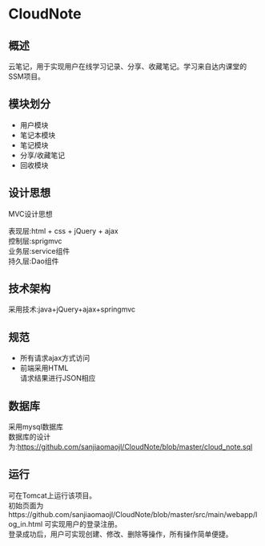 # CloudNote
## 概述
云笔记，用于实现用户在线学习记录、分享、收藏笔记。学习来自达内课堂的SSM项目。
## 模块划分
- 用户模块 <br>
- 笔记本模块 <br>
- 笔记模块 <br>
- 分享/收藏笔记 <br>
- 回收模块 <br>
## 设计思想 <br>
MVC设计思想 <br>

表现层:html + css + jQuery + ajax <br>
控制层:sprigmvc <br>
业务层:service组件 <br>
持久层:Dao组件 <br>
## 技术架构
采用技术:java+jQuery+ajax+springmvc <br>
## 规范
- 所有请求ajax方式访问 <br>
- 前端采用HTML <br>
请求结果进行JSON相应 <br>
## 数据库
采用mysql数据库 <br>
数据库的设计为:https://github.com/sanjiaomaojl/CloudNote/blob/master/cloud_note.sql <br>
## 运行
可在Tomcat上运行该项目。<br>
初始页面为https://github.com/sanjiaomaojl/CloudNote/blob/master/src/main/webapp/log_in.html 可实现用户的登录注册。<br>
登录成功后，用户可实现创建、修改、删除等操作，所有操作简单便捷。<br>
